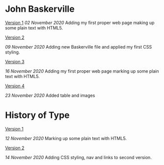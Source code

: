 John Baskerville
=============
[Version 1](https://github.com/emmamcgurrenixd/baskerville/blob/gh-pages/baskerville_one.html)
*02 November 2020*
Adding my first proper web page making up some plain text with HTML5.

[Version 2](https://github.com/emmamcgurrenixd/baskerville/blob/gh-pages/baskerville_two.html)

*09 November 2020*
Adding new Baskerville file and applied my first CSS styling.

[Version 3](https://github.com/emmamcgurrenixd/baskerville/blob/gh-pages/baskerville_three.html)

*16 November 2020*
Adding my first proper web page marking up some plain text with HTML5.

[Version 4](https://github.com/emmamcgurrenixd/baskerville/blob/gh-pages/baskerville_four.html)

*23 November 2020*
Added table and images



History of Type
================
[Version 1](file:///Users/emmamcgurren/Dropbox/My%20Mac%20(Emma%E2%80%99s%20MacBook%20Air)/Downloads/john-baskerville-gh-pages/thehistoryoftype.html)

*12 November 2020*
Marking up some plain text with HTML5.


[Version 2](file:///Users/emmamcgurren/Documents/baskerville/history_two.html)

*14 November 2020*
Adding CSS styling, nav and links to second version.

